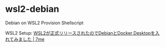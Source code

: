 # wsl2-debian
Debian on WSL2 Provision Shellscript

WSL2 Setup: [WSL2が正式リリースされたのでDebianとDocker Desktopを入れてみました | 7me](https://7me.oji.0j0.jp/2020/05/28/wsl2-debian-setup/)
